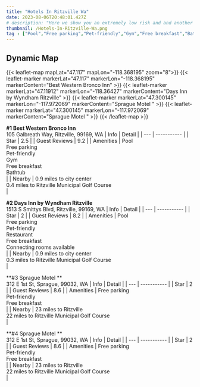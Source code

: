 ```yaml
---
title: "Hotels In Ritzville Wa"
date: 2023-08-06T20:48:01.427Z
# description: "Here we show you an extremely low risk and and another medium risk approach to earn passive income "
thumbnail: /Hotels-In-Ritzville-Wa.png
tag : ["Pool","Free parking","Pet-friendly","Gym","Free breakfast","Bathtub","Restaurant","Connecting rooms available"]
---
```


## Dynamic Map
{{< leaflet-map  mapLat="47.117" mapLon="-118.368195" zoom="8">}}
    {{< leaflet-marker markerLat="47.117" markerLon="-118.368195" markerContent="Best Western Bronco Inn" >}}
    {{< leaflet-marker markerLat="47.11912" markerLon="-118.36427" markerContent="Days Inn by Wyndham Ritzville" >}}
    {{< leaflet-marker markerLat="47.300145" markerLon="-117.972069" markerContent="Sprague Motel " >}}
    {{< leaflet-marker markerLat="47.300145" markerLon="-117.972069" markerContent="Sprague Motel " >}}
{{< /leaflet-map >}}


**#1 Best Western Bronco Inn**<br>105 Galbreath Way, Ritzville, 99169, WA
| Info | Detail |
| --- | ----------- |
| Star | 2.5 |
| Guest Reviews | 9.2 |
| Amenities | Pool<br>Free parking<br>Pet-friendly<br>Gym<br>Free breakfast<br>Bathtub<br> |
| Nearby | 0.9 miles to city center<br>0.4 miles to Ritzville Municipal Golf Course<br> |

**#2 Days Inn by Wyndham Ritzville**<br>1513 S Smittys Blvd, Ritzville, 99169, WA
| Info | Detail |
| --- | ----------- |
| Star | 2 |
| Guest Reviews | 8.2 |
| Amenities | Pool<br>Free parking<br>Pet-friendly<br>Restaurant<br>Free breakfast<br>Connecting rooms available<br> |
| Nearby | 0.9 miles to city center<br>0.3 miles to Ritzville Municipal Golf Course<br> |

**#3 Sprague Motel **<br>312 E 1st St, Sprague, 99032, WA
| Info | Detail |
| --- | ----------- |
| Star | 2 |
| Guest Reviews | 8.6 |
| Amenities | Free parking<br>Pet-friendly<br>Free breakfast<br> |
| Nearby | 23 miles to Ritzville<br>22 miles to Ritzville Municipal Golf Course<br> |

**#4 Sprague Motel **<br>312 E 1st St, Sprague, 99032, WA
| Info | Detail |
| --- | ----------- |
| Star | 2 |
| Guest Reviews | 8.6 |
| Amenities | Free parking<br>Pet-friendly<br>Free breakfast<br> |
| Nearby | 23 miles to Ritzville<br>22 miles to Ritzville Municipal Golf Course<br> |

